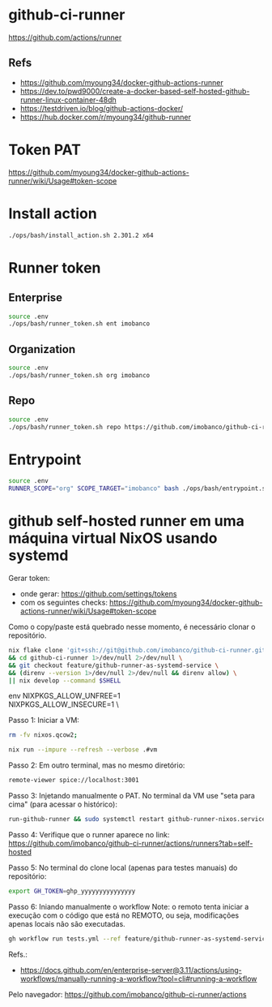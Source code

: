 # github-ci-runner

https://github.com/actions/runner

## Refs
- https://github.com/myoung34/docker-github-actions-runner
- https://dev.to/pwd9000/create-a-docker-based-self-hosted-github-runner-linux-container-48dh
- https://testdriven.io/blog/github-actions-docker/
- https://hub.docker.com/r/myoung34/github-runner



# Token PAT

https://github.com/myoung34/docker-github-actions-runner/wiki/Usage#token-scope

# Install action
```bash
./ops/bash/install_action.sh 2.301.2 x64
```

# Runner token
## Enterprise
```bash
source .env
./ops/bash/runner_token.sh ent imobanco
```

## Organization
```bash
source .env
./ops/bash/runner_token.sh org imobanco
```

## Repo
```bash
source .env
./ops/bash/runner_token.sh repo https://github.com/imobanco/github-ci-runner
```

# Entrypoint
```bash
source .env
RUNNER_SCOPE="org" SCOPE_TARGET="imobanco" bash ./ops/bash/entrypoint.sh
```


# github self-hosted runner em uma máquina virtual NixOS usando systemd


Gerar token:
- onde gerar: https://github.com/settings/tokens
- com os seguintes checks: https://github.com/myoung34/docker-github-actions-runner/wiki/Usage#token-scope


Como o copy/paste está quebrado nesse momento, é necessário
clonar o repositório.
```bash
nix flake clone 'git+ssh://git@github.com/imobanco/github-ci-runner.git' --dest github-ci-runner \
&& cd github-ci-runner 1>/dev/null 2>/dev/null \
&& git checkout feature/github-runner-as-systemd-service \
&& (direnv --version 1>/dev/null 2>/dev/null && direnv allow) \
|| nix develop --command $SHELL
```
env NIXPKGS_ALLOW_UNFREE=1 \
NIXPKGS_ALLOW_INSECURE=1 \

Passo 1: Iniciar a VM:
```bash
rm -fv nixos.qcow2;  

nix run --impure --refresh --verbose .#vm
```


Passo 2: Em outro terminal, mas no mesmo diretório:
```bash
remote-viewer spice://localhost:3001
```


Passo 3: Injetando manualmente o PAT. No terminal da VM use 
"seta para cima" (para acessar o histórico):
```bash
run-github-runner && sudo systemctl restart github-runner-nixos.service
```


Passo 4: Verifique que o runner aparece no link:
https://github.com/imobanco/github-ci-runner/actions/runners?tab=self-hosted


Passo 5: No terminal do clone local (apenas para testes manuais) do repositório:
```bash
export GH_TOKEN=ghp_yyyyyyyyyyyyyyy
```


Passo 6: Iniando manualmente o workflow 
Note: o remoto tenta iniciar a execução com o código que está no REMOTO, ou seja,
modificações apenas locais não são executadas.
```bash
gh workflow run tests.yml --ref feature/github-runner-as-systemd-service
```
Refs.:
- https://docs.github.com/en/enterprise-server@3.11/actions/using-workflows/manually-running-a-workflow?tool=cli#running-a-workflow


Pelo navegador:
https://github.com/imobanco/github-ci-runner/actions

